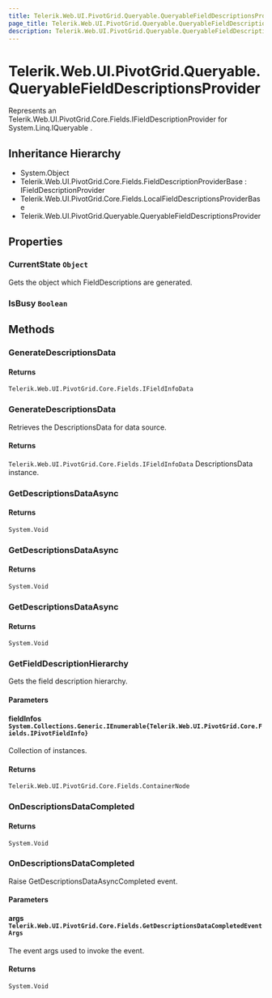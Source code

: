 ```yaml
---
title: Telerik.Web.UI.PivotGrid.Queryable.QueryableFieldDescriptionsProvider
page_title: Telerik.Web.UI.PivotGrid.Queryable.QueryableFieldDescriptionsProvider
description: Telerik.Web.UI.PivotGrid.Queryable.QueryableFieldDescriptionsProvider
---
```


# Telerik.Web.UI.PivotGrid.Queryable.QueryableFieldDescriptionsProvider

Represents an Telerik.Web.UI.PivotGrid.Core.Fields.IFieldDescriptionProvider for System.Linq.IQueryable .

## Inheritance Hierarchy

* System.Object
* Telerik.Web.UI.PivotGrid.Core.Fields.FieldDescriptionProviderBase : IFieldDescriptionProvider
* Telerik.Web.UI.PivotGrid.Core.Fields.LocalFieldDescriptionsProviderBase
* Telerik.Web.UI.PivotGrid.Queryable.QueryableFieldDescriptionsProvider

## Properties

###  CurrentState `Object`

Gets the object which FieldDescriptions are generated.

###  IsBusy `Boolean`

## Methods

###  GenerateDescriptionsData

#### Returns

`Telerik.Web.UI.PivotGrid.Core.Fields.IFieldInfoData` 

###  GenerateDescriptionsData

Retrieves the DescriptionsData for data source.

#### Returns

`Telerik.Web.UI.PivotGrid.Core.Fields.IFieldInfoData` DescriptionsData instance.

###  GetDescriptionsDataAsync

#### Returns

`System.Void` 

###  GetDescriptionsDataAsync

#### Returns

`System.Void` 

###  GetDescriptionsDataAsync

#### Returns

`System.Void` 

###  GetFieldDescriptionHierarchy

Gets the field description hierarchy.

#### Parameters

#### fieldInfos `System.Collections.Generic.IEnumerable{Telerik.Web.UI.PivotGrid.Core.Fields.IPivotFieldInfo}`

Collection of  instances.

#### Returns

`Telerik.Web.UI.PivotGrid.Core.Fields.ContainerNode` 

###  OnDescriptionsDataCompleted

#### Returns

`System.Void` 

###  OnDescriptionsDataCompleted

Raise GetDescriptionsDataAsyncCompleted event.

#### Parameters

#### args `Telerik.Web.UI.PivotGrid.Core.Fields.GetDescriptionsDataCompletedEventArgs`

The event args used to invoke the event.

#### Returns

`System.Void` 

